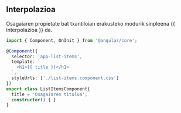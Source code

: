 ## Interpolazioa

Osagaiaren propietate bat txantiloian erakusteko modurik sinpleena {{ interpolazioa }} da.

```typescript
import { Component, OnInit } from '@angular/core';

@Component({
  selector: 'app-list-items',
  template: `
    <h1>{{ title }}</h1>
  `,
  styleUrls: ['./list-items.component.css']
})
export class ListItemsComponent{
  title = 'Osagaiaren titulua';
  constructor() { }
}
```



